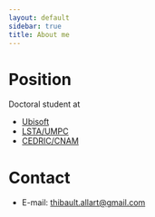 ```yaml
---
layout: default
sidebar: true
title: About me
---
```


# Position
Doctoral student at

* [Ubisoft](https://www.ubisoft.com)
* [LSTA/UMPC](http://www.lsta.lab.upmc.fr/)
* [CEDRIC/CNAM](http://cedric.cnam.fr/)

# Contact
- E-mail: thibault.allart@gmail.com

